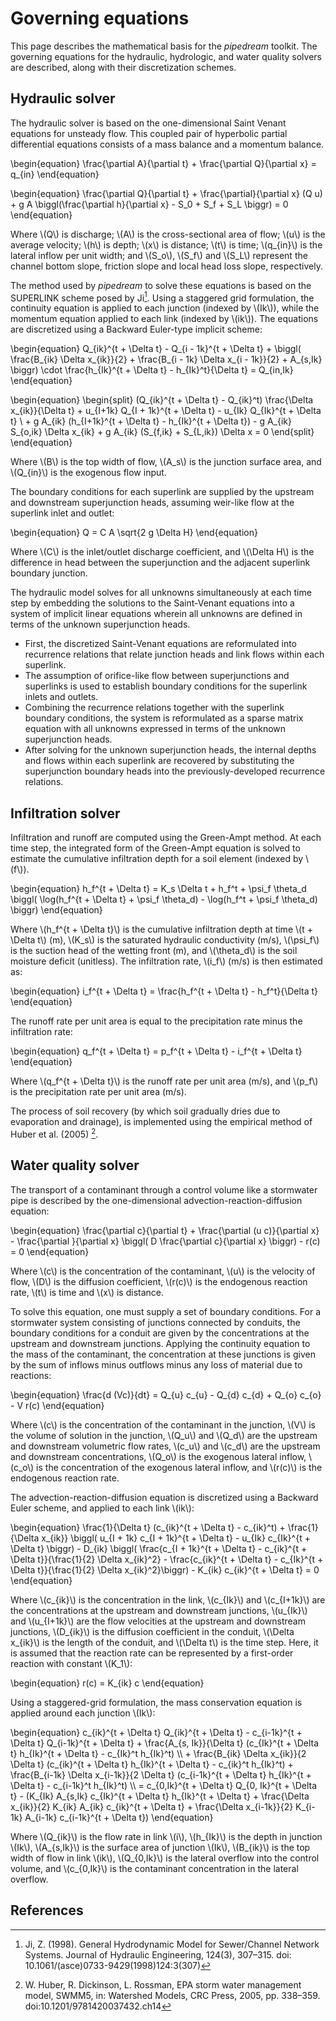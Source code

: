 # Governing equations

This page describes the mathematical basis for the *pipedream* toolkit. The governing equations for the hydraulic, hydrologic, and water quality solvers are described, along with their discretization schemes.

## Hydraulic solver

The hydraulic solver is based on the one-dimensional Saint Venant equations for unsteady flow. This coupled pair of hyperbolic partial differential equations consists of a mass balance and a momentum balance.

\begin{equation} \frac{\partial A}{\partial t} + \frac{\partial Q}{\partial x} = q_{in} \end{equation}

\begin{equation} \frac{\partial Q}{\partial t} + \frac{\partial}{\partial x} (Q u) + g A \biggl(\frac{\partial h}{\partial x} - S_0 + S_f + S_L \biggr) = 0 \end{equation}

Where \\(Q\\) is discharge; \\(A\\) is the cross-sectional area of flow; \\(u\\) is the
average velocity; \\(h\\) is depth; \\(x\\) is distance; \\(t\\) is time; \\(q_{in}\\) is the
lateral inflow per unit width; and \\(S_o\\), \\(S_f\\) and \\(S_L\\) represent the channel
bottom slope, friction slope and local head loss slope, respectively.

The method used by *pipedream* to solve these equations is based on the
SUPERLINK scheme posed by Ji[^1]. Using a staggered grid formulation, the
continuity equation is applied to each junction (indexed by \\(Ik\\)), while the
momentum equation applied to each link (indexed by \\(ik\\)). The equations are
discretized using a Backward Euler-type implicit scheme:

\begin{equation} Q_{ik}^{t + \Delta t} - Q_{i - 1k}^{t + \Delta t} + \biggl( \frac{B_{ik} \Delta x_{ik}}{2} + \frac{B_{i - 1k} \Delta x_{i - 1k}}{2} + A_{s,Ik} \biggr) \cdot \frac{h_{Ik}^{t + \Delta t} - h_{Ik}^t}{\Delta t} = Q_{in,Ik} \end{equation}

\begin{equation}
  \begin{split}
    (Q_{ik}^{t + \Delta t} - Q_{ik}^t) \frac{\Delta x_{ik}}{\Delta t} + u_{I+1k}
    Q_{I + 1k}^{t + \Delta t} - u_{Ik} Q_{Ik}^{t + \Delta t} \\
    + g A_{ik} (h_{I+1k}^{t + \Delta t} - h_{Ik}^{t + \Delta t}) 
    - g A_{ik} S_{o,ik} \Delta x_{ik} + g
    A_{ik} (S_{f,ik} + S_{L,ik}) \Delta x = 0
  \end{split}
\end{equation}

Where \\(B\\) is the top width of flow, \\(A_s\\) is the junction surface area, and
\\(Q_{in}\\) is the exogenous flow input.

The boundary conditions for each superlink are supplied by the upstream and
downstream superjunction heads, assuming weir-like flow at the superlink inlet
and outlet:

\begin{equation}
  Q = C A \sqrt{2 g \Delta H} 
\end{equation}

Where \\(C\\) is the inlet/outlet discharge coefficient, and \\(\Delta H\\) is the
difference in head between the superjunction and the adjacent superlink boundary
junction.

The hydraulic model solves for all unknowns simultaneously at each time step by
embedding the solutions to the Saint-Venant equations into a system of implicit
linear equations wherein all unknowns are defined in terms of the unknown
superjunction heads.

- First, the discretized Saint-Venant equations are reformulated into recurrence
  relations that relate junction heads and link flows within each superlink.
- The assumption of orifice-like flow between superjunctions and superlinks
  is used to establish boundary conditions for the superlink inlets and outlets.
- Combining the recurrence relations together with the superlink boundary
  conditions, the system is reformulated as a sparse matrix equation with all
  unknowns expressed in terms of the unknown superjunction heads.
- After solving for the unknown superjunction heads, the internal depths and
  flows within each superlink are recovered by substituting the superjunction
  boundary heads into the previously-developed recurrence relations.
  
## Infiltration solver

Infiltration and runoff are computed using the Green-Ampt method. At each time
step, the integrated form of the Green-Ampt equation is solved to estimate the
cumulative infiltration depth for a soil element (indexed by \\(f\\)).

\begin{equation}
  h_f^{t + \Delta t}  = K_s \Delta t + h_f^t + \psi_f \theta_d \biggl( \log(h_f^{t + \Delta t} + \psi_f \theta_d) - \log(h_f^t + \psi_f \theta_d) \biggr)
\end{equation}

Where \\(h_f^{t + \Delta t}\\) is the cumulative infiltration depth at time \\(t +
\Delta t\\) (m), \\(K_s\\) is the saturated hydraulic conductivity (m/s), \\(\psi_f\\) is
the suction head of the wetting front (m), and \\(\theta_d\\) is the soil moisture
deficit (unitless). The infiltration rate, \\(i_f\\) (m/s) is then estimated as:

\begin{equation}
 i_f^{t + \Delta t} = \frac{h_f^{t + \Delta t} - h_f^t}{\Delta t}
\end{equation}

The runoff rate per unit area is equal to the precipitation rate minus the infiltration rate:

\begin{equation}
 q_f^{t + \Delta t} = p_f^{t + \Delta t} - i_f^{t + \Delta t}
\end{equation}

Where \\(q_f^{t + \Delta t}\\) is the runoff rate per unit area (m/s), and \\(p_f\\) is
the precipitation rate per unit area (m/s).

The process of soil recovery (by which soil gradually dries due to evaporation
and drainage), is implemented using the empirical method of Huber et al. (2005)
[^2].

## Water quality solver

The transport of a contaminant through a control volume like a stormwater pipe
is described by the one-dimensional advection-reaction-diffusion equation:

\begin{equation}
  \frac{\partial c}{\partial t} + \frac{\partial (u c)}{\partial x} - \frac{\partial }{\partial x} \biggl( D \frac{\partial c}{\partial x} \biggr) - r(c) = 0
\end{equation}

Where \\(c\\) is the concentration of the contaminant, \\(u\\) is the velocity of flow,
\\(D\\) is the diffusion coefficient, \\(r(c)\\) is the endogenous reaction rate, \\(t\\) is
time and \\(x\\) is distance.

To solve this equation, one must supply a set of boundary conditions. For a
stormwater system consisting of junctions connected by conduits, the boundary
conditions for a conduit are given by the concentrations at the upstream and
downstream junctions. Applying the continuity equation to the mass of the
contaminant, the concentration at these junctions is given by the sum of inflows
minus outflows minus any loss of material due to reactions:

\begin{equation}
    \frac{d (Vc)}{dt} = Q_{u} c_{u} - Q_{d} c_{d} + Q_{o} c_{o} - V r(c)
\end{equation}

Where \\(c\\) is the concentration of the contaminant in the junction, \\(V\\) is the
volume of solution in the junction, \\(Q_u\\) and \\(Q_d\\) are the upstream and
downstream volumetric flow rates, \\(c_u\\) and \\(c_d\\) are the upstream and
downstream concentrations, \\(Q_o\\) is the exogenous lateral inflow, \\(c_o\\) is the
concentration of the exogenous lateral inflow, and \\(r(c)\\) is the endogenous
reaction rate.

The advection-reaction-diffusion equation is discretized using a Backward Euler
scheme, and applied to each link \\(ik\\):

\begin{equation}
    \frac{1}{\Delta t} (c_{ik}^{t + \Delta t} - c_{ik}^t) + \frac{1}{\Delta x_{ik}} \biggl( u_{I + 1k} c_{I + 1k}^{t + \Delta t} - u_{Ik} c_{Ik}^{t + \Delta t} \biggr) - D_{ik} \biggl( \frac{c_{I + 1k}^{t + \Delta t} - c_{ik}^{t + \Delta t}}{\frac{1}{2} \Delta x_{ik}^2} - \frac{c_{ik}^{t + \Delta t} - c_{Ik}^{t + \Delta t}}{\frac{1}{2} \Delta x_{ik}^2}\biggr) - K_{ik} c_{ik}^{t + \Delta t} = 0
\end{equation}

<!-- \begin{equation} -->
<!--     \frac{1}{\Delta t} (\bar{c}_{ik}^{t + \Delta t} - \bar{c}_{ik}^t) + \frac{1}{\Delta x_{ik}} \biggl( u_{I + 1k} c_{I + 1k}^{t + \Delta t} - u_{Ik} c_{Ik}^{t + \Delta t} \biggr) - D_{ik} \biggl( \frac{c_{I + 1k}^{t + \Delta t} - \bar{c}_{ik}^{t + \Delta t}}{\frac{1}{2} \Delta x_{ik}^2} - \frac{\bar{c}_{ik}^{t + \Delta t} - c_{Ik}^{t + \Delta t}}{\frac{1}{2} \Delta x_{ik}^2}\biggr) - K_{ik} \bar{c}_{ik}^{t + \Delta t} = 0 -->
<!-- \end{equation} -->

Where \\(c_{ik}\\) is the concentration in the link, \\(c_{Ik}\\) and \\(c_{I+1k}\\)
are the concentrations at the upstream and downstream junctions, \\(u_{Ik}\\) and
\\(u_{I+1k}\\) are the flow velocities at the upstream and downstream junctions,
\\(D_{ik}\\) is the diffusion coefficient in the conduit, \\(\Delta x_{ik}\\) is the
length of the conduit, and \\(\Delta t\\) is the time step. Here, it is assumed that
the reaction rate can be represented by a first-order reaction with constant
\\(K_1\\):

\begin{equation}
    r(c) = K_{ik} c
\end{equation}

Using a staggered-grid formulation, the mass conservation equation is applied
around each junction \\(Ik\\):

\begin{equation}
  c_{ik}^{t + \Delta t} Q_{ik}^{t + \Delta t} - c_{i-1k}^{t + \Delta t} Q_{i-1k}^{t + \Delta t} + \frac{A_{s, Ik}}{\Delta t} (c_{Ik}^{t + \Delta t} h_{Ik}^{t + \Delta t} - c_{Ik}^t h_{Ik}^t) \\\\ + \frac{B_{ik} \Delta x_{ik}}{2 \Delta t} (c_{ik}^{t + \Delta t} h_{Ik}^{t + \Delta t} - c_{ik}^t h_{Ik}^t) + \frac{B_{i-1k} \Delta x_{i-1k}}{2 \Delta t} (c_{i-1k}^{t + \Delta t} h_{Ik}^{t + \Delta t} - c_{i-1k}^t h_{Ik}^t) \\\\ = c_{0,Ik}^{t + \Delta t} Q_{0, Ik}^{t + \Delta t} - (K_{Ik} A_{s,Ik} c_{Ik}^{t + \Delta t} h_{Ik}^{t + \Delta t} + \frac{\Delta x_{ik}}{2} K_{ik} A_{ik} c_{ik}^{t + \Delta t} + \frac{\Delta x_{i-1k}}{2} K_{i-1k} A_{i-1k} c_{i-1k}^{t + \Delta t})
\end{equation}

<!-- \begin{equation} -->
<!--   \bar{c}_{ik}^{t + \Delta t} Q_{ik}^{t + \Delta t} - \bar{c}_{i-1k}^{t + \Delta t} Q_{i-1k}^{t + \Delta t} + \frac{A_{s, Ik}}{\Delta t} (c_{Ik}^{t + \Delta t} h_{Ik}^{t + \Delta t} - c_{Ik}^t h_{Ik}^t) + \frac{B_{ik} \Delta x_{ik}}{2 \Delta t} (\bar{c}_{ik}^{t + \Delta t} h_{Ik}^{t + \Delta t} - \bar{c}_{ik}^t h_{Ik}^t) + \frac{B_{i-1k} \Delta x_{i-1k}}{2 \Delta t} (\bar{c}_{i-1k}^{t + \Delta t} h_{Ik}^{t + \Delta t} - \bar{c}_{i-1k}^t h_{Ik}^t) = c_{0,Ik}^{t + \Delta t} Q_{0, Ik}^{t + \Delta t} - (K_{Ik} A_{s,Ik} c_{Ik}^{t + \Delta t} h_{Ik}^{t + \Delta t} + \frac{\Delta x_{ik}}{2} K_{ik} A_{ik} c_{ik}^{t + \Delta t} + \frac{\Delta x_{i-1k}}{2} K_{i-1k} A_{i-1k} c_{i-1k}^{t + \Delta t}) -->
<!-- \end{equation} -->

Where \\(Q_{ik}\\) is the flow rate in link \\(i\\), \\(h_{Ik}\\) is the depth in junction
\\(Ik\\), \\(A_{s,Ik}\\) is the surface area of junction \\(Ik\\), \\(B_{ik}\\) is the top width
of flow in link \\(ik\\), \\(Q_{0,Ik}\\) is the lateral overflow into the control volume,
and \\(c_{0,Ik}\\) is the contaminant concentration in the lateral overflow.

## References

[^1]: Ji, Z. (1998). General Hydrodynamic Model for Sewer/Channel Network Systems. Journal of Hydraulic Engineering, 124(3), 307–315. doi: 10.1061/(asce)0733-9429(1998)124:3(307)

[^2]: W. Huber, R. Dickinson, L. Rossman, EPA storm water management model, SWMM5, in: Watershed Models, CRC Press, 2005, pp. 338–359. doi:10.1201/9781420037432.ch14
